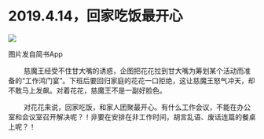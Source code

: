
# 2019.4.14，回家吃饭最开心

![](http://upload-images.jianshu.io/upload_images/3910675-67882c346ffde783.jpg?imageMogr2/auto-orient/strip%7CimageView2/2/w/1080/q/50)  

图片发自简书App

        慈魔王经受不住甘大嘴的诱惑，企图把花花拉到甘大嘴为筹划某个活动而准备的“工作鸿门宴”。下班后要回归家庭的花花一口拒绝，这让慈魔王怒气冲天，却不敢马上发飙。对着花花，慈魔王不是一副好脸色。  

        对花花来说，回家吃饭，和家人团聚最开心。有什么工作会议，不能在办公室和会议室召开解决呢？！非要在安排在非工作时间，胡言乱语、废话连篇的餐桌上呢？！